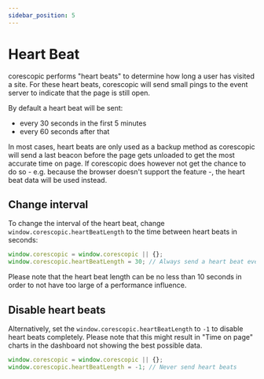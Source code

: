 ```yaml
---
sidebar_position: 5
---
```


# Heart Beat

corescopic performs "heart beats" to determine how long a user has visited a site. For these heart beats, corescopic will send small pings to the event server to indicate that the page is still open.

By default a heart beat will be sent:

- every 30 seconds in the first 5 minutes
- every 60 seconds after that

In most cases, heart beats are only used as a backup method as corescopic will send a last beacon before the page gets unloaded to get the most accurate time on page. If corescopic does however not get the chance to do so - e.g. because the browser doesn't support the feature -, the heart beat data will be used instead.

## Change interval

To change the interval of the heart beat, change `window.corescopic.heartBeatLength` to the time between heart beats in seconds:

```JavaScript
window.corescopic = window.corescopic || {};
window.corescopic.heartBeatLength = 30; // Always send a heart beat every 30 seconds
```

Please note that the heart beat length can be no less than 10 seconds in order to not have too large of a performance influence.

## Disable heart beats

Alternatively, set the `window.corescopic.heartBeatLength` to `-1` to disable heart beats completely. Please note that this might result in "Time on page" charts in the dashboard not showing the best possible data.

```JavaScript
window.corescopic = window.corescopic || {};
window.corescopic.heartBeatLength = -1; // Never send heart beats
```
